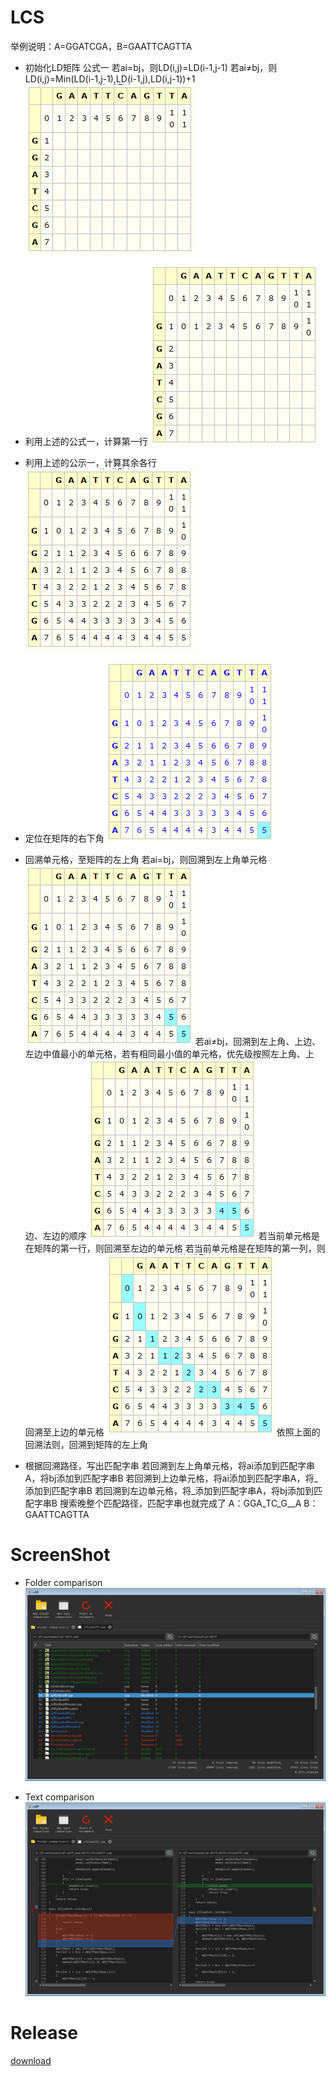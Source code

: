 # LCS
举例说明：A=GGATCGA，B=GAATTCAGTTA
* 初始化LD矩阵
公式一
若ai=bj，则LD(i,j)=LD(i-1,j-1)
若ai≠bj，则LD(i,j)=Min(LD(i-1,j-1),LD(i-1,j),LD(i,j-1))+1
![](screenshot/lcs_1.jpg)

* 利用上述的公式一，计算第一行
![](screenshot/lcs_2.jpg)

* 利用上述的公示一，计算其余各行
![](screenshot/lcs_3.jpg)

* 定位在矩阵的右下角
![](screenshot/lcs_4.jpg)

* 回溯单元格，至矩阵的左上角
若ai=bj，则回溯到左上角单元格
![](screenshot/lcs_5.jpg)
若ai≠bj，回溯到左上角、上边、左边中值最小的单元格，若有相同最小值的单元格，优先级按照左上角、上边、左边的顺序
![](screenshot/lcs_6.jpg)
若当前单元格是在矩阵的第一行，则回溯至左边的单元格
若当前单元格是在矩阵的第一列，则回溯至上边的单元格
![](screenshot/lcs_7.jpg)
依照上面的回溯法则，回溯到矩阵的左上角

* 根据回溯路径，写出匹配字串
若回溯到左上角单元格，将ai添加到匹配字串A，将bj添加到匹配字串B
若回溯到上边单元格，将ai添加到匹配字串A，将_添加到匹配字串B
若回溯到左边单元格，将_添加到匹配字串A，将bj添加到匹配字串B
搜索晚整个匹配路径，匹配字串也就完成了
A：GGA_TC_G__A
B：GAATTCAGTTA

# ScreenShot
* Folder comparison
![folder comparison](/screenshot/1.png)

* Text comparison
![text comparison](/screenshot/2.png)

# Release
[download](https://github.com/skypanda100/qt-diff/releases)
